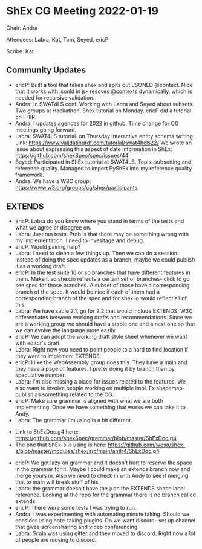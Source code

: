 # ShEx CG Meeting 2022-01-19

Chair: Andra

Attendees: Labra, Kat, Tom, Seyed, ericP

Scribe: Kat

## Community Updates

* ericP: Built a tool that takes shex and spits out JSONLD @context. Nice that it works with jsonld in js- resoves @contexts dynamically, which is needed for recursive validation. 
* Andra: In SWAT4LS conf. Working with Labra and Seyed about subsets. Two groups at Hackathon. Shex tutorial on Monday. ericP did a tutorial on FHIR. 
* Andra: I updates agendas for 2022 in github. Time change for CG meetings going forward. 
* Labra: SWAT4LS tutorial. on Thursday interactive entity schema writing. 
  Link: https://www.validatingrdf.com/tutorial/swat4hcls22/
We wrote an issue about expressing this aspect of date information in ShEx: https://github.com/shexSpec/spec/issues/44
* Seyed: Participated in ShEx tutorial at SWAT4LS. Topis: subsetting and reference quality. Managed to import PyShEx into my reference quality framework.
* Andra: We have a W3C group: https://www.w3.org/groups/cg/shex/participants 

## EXTENDS
* ericP: Labra do you know where you stand in terms of the tests and what we agree or disagree on.
* Labra: Just ran tests. Prob is that there may be something wrong with my implementation. I need to invesitage and debug.
* ericP: Would pairing help?
* Labra: I need to clean a few things up. Then we can do a session. Instead of doing the spec updates as a branch, maybe we could publish it as a working draft.
* ericP: In the test suite 10 or so branches that have different features in them. Make it so shex.io reflects a certain set of branches- click to go see spec for those branches. A subset of those have a corresponding branch of the spec. It would be nice if each of them had a corresponding branch of the spec and for shex.io would reflect all of this.
* Labra: We have sable 2.1, go for 2.2 that would include EXTENDS. W3C differentiates between working drafts and recommendations. Since we are a working group we should have a stable one and a next one so that we can evolve the language more easily.
* ericP: We can adopt the working draft style sheet whenever we want with editor's draft. 
* Labra: Right now you need to point people to a hard to find location if they want to implement EXTENDS. 
* ericP: I like the WebAssembly group does this. They have a main and they have a page of features. I prefer doing it by branch than by speculative number.
* Labra: I'm also missing a place for issues related to the features.
We also want to involve people working on multiple impl. Ex shapemap- publish as something related to the CG.
* ericP: Make sure grammar is aligned with what we are both implementing. 
Once we have something that works we can take it to Andy. 
* Labra: The grammar I'm using is a bit different. 
- Link to ShExDoc.g4 here: https://github.com/shexSpec/grammar/blob/master/ShExDoc.g4
- The one that ShEx-s is using is here: https://github.com/weso/shex-s/blob/master/modules/shex/src/main/antlr4/ShExDoc.g4
* ericP: We got lazy on grammar and it doesn't hurt to reserve the space in the grammar for it.
 Maybe I could make an extends branch now and merge yours in. Also we need to check in with Andy to see if merging that to main will break stuff of his.
* Labra: the grammar doesn't have the `@` on the EXTENDS shape label reference. Looking at the repo for the grammar there is no branch called extends.
* ericP: There were some tests I was trying to run. 
* Andra: I was experimenting with automating minute taking. Should we  consider using note-taking plugins.
Do we want discord- set up channel that gives screensharing and video conferencing.
* Labra: Scala was using gitter and they moved to discord. Right now a lot of people are moving to discord.

